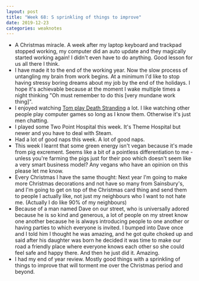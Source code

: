 ```yaml
---
layout: post
title: "Week 68: S sprinkling of things to improve"
date: 2019-12-23
categories: weaknotes
---
```

* A Christmas miracle. A week after my laptop keyboard and trackpad stopped working, my computer did an auto update and they magically started working again! I didn't even have to do anything. Good lesson for us all there I think.
* I have made it to the end of the working year. Now the slow process of untangling my brain from work begins. At a minimum I'd like to stop having stressy boring dreams about my job by the end of the holidays. I hope it's achievable because at the moment I wake multiple times a night thinking "Oh must remember to do this [very mundane work thing]".
* I enjoyed watching [Tom play Death Stranding](https://www.youtube.com/watch?v=3fZ1kYPqn84&feature=emb_logo) a lot. I like watching other people play computer games so long as I know them. Otherwise it's just men chatting.
* I played some Two Point Hospital this week. It's Theme Hospital but newer and you have to deal with Steam.
* Had a lot of good naps this week. A lot of good naps.
* This week I learnt that some green energy isn't vegan because it's made from pig excrement. Seems like a bit of a pointless differentiation to me - unless you're farming the pigs just for their poo which doesn't seem like a very smart business model? Any vegans who have an opinion on this please let me know.
* Every Christmas I have the same thought: Next year I'm going to make more Christmas decorations and not have so many from Sainsbury's, and I'm going to get on top of the Christmas card thing and send them to people I actually like, not just my neighbours who I want to not hate me. (Actually I do like 90% of my neighbours)
* Because of a man named Dave on our street, who is universally adored because he is so kind and generous, a lot of people on my street know one another because he is always introducing people to one another or having parties to which everyone is invited. I bumped into Dave once and I told him I thought he was amazing, and he got quite choked up and said after his daughter was born he decided it was time to make our road a friendly place where everyone knows each other so she could feel safe and happy there. And then he just did it. Amazing.
* I had my end of year review. Mostly good things with a sprinkling of things to improve that will torment me over the Christmas period and beyond.
